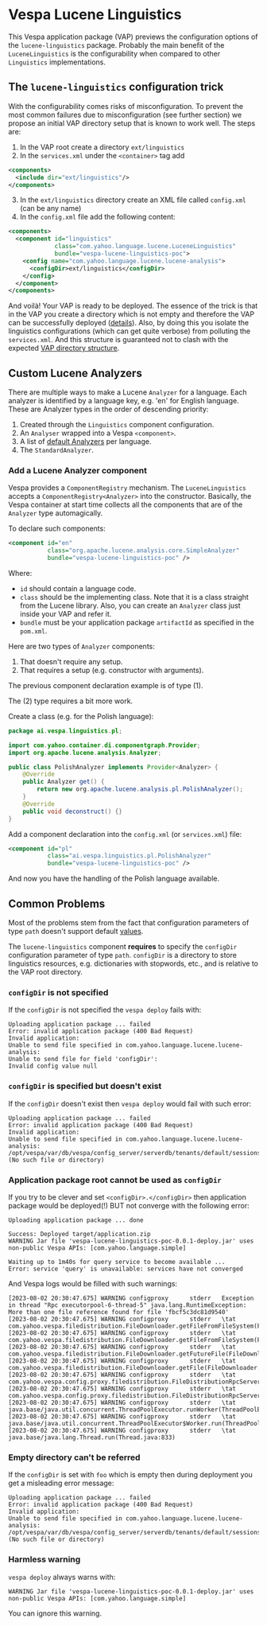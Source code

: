 # Vespa Lucene Linguistics

This Vespa application package (VAP) previews the configuration options of the `lucene-linguistics` package.
Probably the main benefit of the `LuceneLinguistics` is the configurability when compared to other `Linguistics` implementations. 

## The `lucene-linguistics` configuration trick

With the configurability comes risks of misconfiguration.
To prevent the most common failures due to misconfiguration (see further section) we propose an initial VAP directory setup that is known to work well.
The steps are:
1. In the VAP root create a directory `ext/linguistics`
2. In the `services.xml` under the `<container>` tag add
```xml
<components>
  <include dir="ext/linguistics"/>
</components>
```
3. In the `ext/linguistics` directory create an XML file called `config.xml` (can be any name)
4. In the `config.xml` file add the following content:
```xml
<components>
  <component id="linguistics"
             class="com.yahoo.language.lucene.LuceneLinguistics"
             bundle="vespa-lucene-linguistics-poc">
    <config name="com.yahoo.language.lucene.lucene-analysis">
      <configDir>ext/linguistics</configDir>
    </config>
  </component>
</components>
```

And voilà! Your VAP is ready to be deployed.
The essence of the trick is that in the VAP you create a directory which is not empty and therefore the VAP can be successfully deployed ([details](https://github.com/vespa-engine/vespa/issues/27912)).
Also, by doing this you isolate the linguistics configurations (which can get quite verbose) from polluting the `services.xml`.
And this structure is guaranteed not to clash with the expected [VAP directory structure](https://docs.vespa.ai/en/reference/application-packages-reference.html).

## Custom Lucene Analyzers

There are multiple ways to make a Lucene `Analyzer` for a language.
Each analyzer is identified by a language key, e.g. 'en' for English language. 
These are Analyzer types in the order of descending priority:
1. Created through the `Linguistics` component configuration.
2. An `Analyser` wrapped into a Vespa `<component>`.
3. A list of [default Analyzers](https://github.com/vespa-engine/vespa/blob/5d26801bc63c35705e708d3cc7086f0b0103e909/lucene-linguistics/src/main/java/com/yahoo/language/lucene/DefaultAnalyzers.java) per language.
4. The `StandardAnalyzer`.

### Add a Lucene Analyzer component

Vespa provides a `ComponentRegistry` mechanism.
The `LuceneLinguistics` accepts a `ComponentRegistry<Analyzer>` into the constructor.
Basically, the Vespa container at start time collects all the components that are of the `Analyzer` type automagically.

To declare such components:
```xml
<component id="en"
           class="org.apache.lucene.analysis.core.SimpleAnalyzer"
           bundle="vespa-lucene-linguistics-poc" />
```
Where:
- `id` should contain a language code.
- `class` should be the implementing class.
Note that it is a class straight from the Lucene library.
Also, you can create an `Analyzer` class just inside your VAP and refer it.
- `bundle` must be your application package `artifactId` as specified in the `pom.xml`.

Here are two types of `Analyzer` components:
1. That doesn't require any setup.
2. That requires a setup (e.g. constructor with arguments).

The previous component declaration example is of type (1).

The (2) type requires a bit more work.

Create a class (e.g. for the Polish language):
```java
package ai.vespa.linguistics.pl;

import com.yahoo.container.di.componentgraph.Provider;
import org.apache.lucene.analysis.Analyzer;

public class PolishAnalyzer implements Provider<Analyzer> {
    @Override
    public Analyzer get() {
        return new org.apache.lucene.analysis.pl.PolishAnalyzer();
    }
    @Override
    public void deconstruct() {}
}
```

Add a component declaration into the `config.xml` (or `services.xml`) file:
```xml
<component id="pl"
           class="ai.vespa.linguistics.pl.PolishAnalyzer"
           bundle="vespa-lucene-linguistics-poc" />
```
And now you have the handling of the Polish language available.

## Common Problems

Most of the problems stem from the fact that configuration parameters of type `path` doesn't support default [values](https://github.com/vespa-engine/vespa/issues/27912).

The `lucene-linguistics` component **requires** to specify the `configDir` configuration parameter of type `path`.
`configDir` is a directory to store linguistics resources, e.g. dictionaries with stopwords, etc., and is relative to the VAP root directory.

### `configDir` is not specified 

If the `configDir` is not specified the `vespa deploy` fails with:
```shell
Uploading application package ... failed
Error: invalid application package (400 Bad Request)
Invalid application:
Unable to send file specified in com.yahoo.language.lucene.lucene-analysis:
Unable to send file for field 'configDir':
Invalid config value null
```

### `configDir` is specified but doesn't exist

If the `configDir` doesn't exist then `vespa deploy` would fail with such error:

```shell
Uploading application package ... failed
Error: invalid application package (400 Bad Request)
Invalid application:
Unable to send file specified in com.yahoo.language.lucene.lucene-analysis:
/opt/vespa/var/db/vespa/config_server/serverdb/tenants/default/sessions/4/lucene (No such file or directory)
```

### Application package root cannot be used as `configDir`

If you try to be clever and set `<configDir>.</configDir>` then application package would be deployed(!) BUT
not converge with the following error:
```shell
Uploading application package ... done

Success: Deployed target/application.zip
WARNING Jar file 'vespa-lucene-linguistics-poc-0.0.1-deploy.jar' uses non-public Vespa APIs: [com.yahoo.language.simple]

Waiting up to 1m40s for query service to become available ...
Error: service 'query' is unavailable: services have not converged
```

And Vespa logs would be filled with such warnings:
```shell
[2023-08-02 20:30:47.675] WARNING configproxy      stderr	Exception in thread "Rpc executorpool-6-thread-5" java.lang.RuntimeException: More than one file reference found for file 'fbcf5c3dc81d9540'
[2023-08-02 20:30:47.675] WARNING configproxy      stderr	\tat com.yahoo.vespa.filedistribution.FileDownloader.getFileFromFileSystem(FileDownloader.java:109)
[2023-08-02 20:30:47.675] WARNING configproxy      stderr	\tat com.yahoo.vespa.filedistribution.FileDownloader.getFileFromFileSystem(FileDownloader.java:100)
[2023-08-02 20:30:47.675] WARNING configproxy      stderr	\tat com.yahoo.vespa.filedistribution.FileDownloader.getFutureFile(FileDownloader.java:80)
[2023-08-02 20:30:47.675] WARNING configproxy      stderr	\tat com.yahoo.vespa.filedistribution.FileDownloader.getFile(FileDownloader.java:70)
[2023-08-02 20:30:47.675] WARNING configproxy      stderr	\tat com.yahoo.vespa.config.proxy.filedistribution.FileDistributionRpcServer.downloadFile(FileDistributionRpcServer.java:109)
[2023-08-02 20:30:47.675] WARNING configproxy      stderr	\tat com.yahoo.vespa.config.proxy.filedistribution.FileDistributionRpcServer.lambda$getFile$0(FileDistributionRpcServer.java:84)
[2023-08-02 20:30:47.675] WARNING configproxy      stderr	\tat java.base/java.util.concurrent.ThreadPoolExecutor.runWorker(ThreadPoolExecutor.java:1136)
[2023-08-02 20:30:47.675] WARNING configproxy      stderr	\tat java.base/java.util.concurrent.ThreadPoolExecutor$Worker.run(ThreadPoolExecutor.java:635)
[2023-08-02 20:30:47.675] WARNING configproxy      stderr	\tat java.base/java.lang.Thread.run(Thread.java:833)
```

### Empty directory can't be referred

If the `configDir` is set with `foo` which is empty then during deployment you get a misleading error message:
```shell
Uploading application package ... failed
Error: invalid application package (400 Bad Request)
Invalid application:
Unable to send file specified in com.yahoo.language.lucene.lucene-analysis:
/opt/vespa/var/db/vespa/config_server/serverdb/tenants/default/sessions/8/foo (No such file or directory)
```

### Harmless warning
`vespa deploy` always warns with:
```shell
WARNING Jar file 'vespa-lucene-linguistics-poc-0.0.1-deploy.jar' uses non-public Vespa APIs: [com.yahoo.language.simple]
```
You can ignore this warning.
